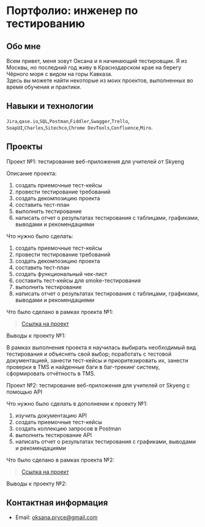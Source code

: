 # Портфолио: инженер по тестированию

## Обо мне 
Всем привет, меня зовут Оксана и я начинающий тестировщик. Я из Москвы, но последний год живу в Краснодарском крае на берегу Чёрного моря с видом на горы Кавказа. <br>
Здесь вы можете найти некоторые из моих проектов, выполненных во время обучения и практики.
<br>

## Навыки и технологии
``Jira``,``qase.io``,``SQL``,``Postman``,``Fiddler``,``Swagger``,``Trello``, <br>
``SoapUI``,``Charles``,``Sitechco``,``Chrome DevTools``,``Confluence``,``Miro``.

## Проекты
<p> Проект №1: тестирование веб-приложения для учителей от Skyeng</p>

<p>Описание проекта:<p>
  
<ol>
  <li>создать приемочные тест-кейсы </li>
  <li>провести тестирование требований </li>
  <li>создать декомпозицию проекта </li>
  <li>составить тест-план </li>
  <li>выполнить тестирование</li>
  <li>написать отчет о результатах тестирования с таблицами, графиками, выводами и рекомендациями</li>
</ol>

<p>Что нужно было сделать:<p>
  
<ol>
  <li>создать приемочные тест-кейсы </li>
  <li>провести тестирование требований </li>
  <li>создать декомпозицию проекта </li>
  <li>составить тест-план </li>
  <li>создать функциональный чек-лист </li>
  <li>составить тест-кейсы для smoke-тестирования </li>  
  <li>выполнить тестирование</li>
  <li>написать отчет о результатах тестирования с таблицами, графиками, выводами и рекомендациями</li>
</ol>

<p>Что было сделано в рамках проекта №1:<p>

> <a href="https://docs.google.com/document/d/1OaownB4xobJs6N_7DKrZ-F4kUxpSPN68dR9eb9FLxoo/edit?usp=sharing">Ссылка на проект</a>

<p>Выводы к проекту №1:<p>
В рамках выполнения проекта я научилась выбирать необходимый вид тестирования и объяснять свой выбор; поработать с тестовой документацией, занести тест-кейсы и приоритезировать их, занести проверки в TMS и найденные баги в баг-трекинг систему, сформировать отчётность в TMS.

<p> Проект №2: тестирование веб-приложения для учителей от Skyeng с помощью API</p>
<p>Что нужно было сделать в дополнении к проекту №1:<p>
  
<ol>
  <li>изучить документацию API </li>
  <li>создать приемочные тест-кейсы </li>
  <li>создать коллекцию запросов в Postman </li>
  <li>выполнить тестирование API</li>
  <li>написать отчет о результатах тестирования с графиками, выводами и рекомендациями</li>
</ol>

<p>Что было сделано в рамках проекта №2:<p>

> <a href="https://docs.google.com/document/d/1rDD2Bp4hFMK-j_Sy1X3qt87JIq3zXPiaWryhx8sQ2OQ/edit?usp=sharing">Ссылка на проект</a>

<p>Выводы к проекту №2:<p>





## Контактная информация
- Email: oksana.pryce@gmail.com
